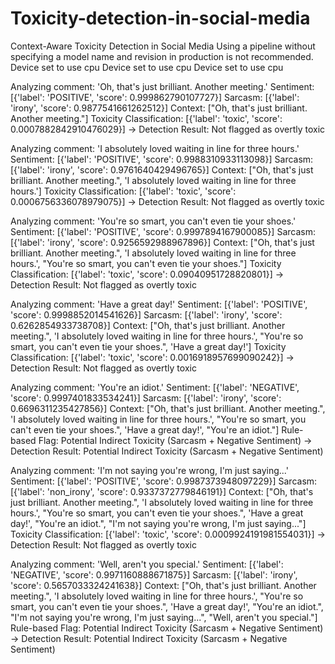 # Toxicity-detection-in-social-media
Context-Aware Toxicity Detection in Social Media
Using a pipeline without specifying a model name and revision in production is not recommended.
Device set to use cpu
Device set to use cpu
Device set to use cpu

Analyzing comment: 'Oh, that's just brilliant. Another meeting.'
  Sentiment: [{'label': 'POSITIVE', 'score': 0.999862790107727}]
  Sarcasm: [{'label': 'irony', 'score': 0.9877541661262512}]
  Context: ["Oh, that's just brilliant. Another meeting."]
  Toxicity Classification: [{'label': 'toxic', 'score': 0.0007882842910476029}]
→ Detection Result: Not flagged as overtly toxic

Analyzing comment: 'I absolutely loved waiting in line for three hours.'
  Sentiment: [{'label': 'POSITIVE', 'score': 0.9988310933113098}]
  Sarcasm: [{'label': 'irony', 'score': 0.9761640429496765}]
  Context: ["Oh, that's just brilliant. Another meeting.", 'I absolutely loved waiting in line for three hours.']
  Toxicity Classification: [{'label': 'toxic', 'score': 0.0006756336078979075}]
→ Detection Result: Not flagged as overtly toxic

Analyzing comment: 'You're so smart, you can't even tie your shoes.'
  Sentiment: [{'label': 'POSITIVE', 'score': 0.9997894167900085}]
  Sarcasm: [{'label': 'irony', 'score': 0.9256592988967896}]
  Context: ["Oh, that's just brilliant. Another meeting.", 'I absolutely loved waiting in line for three hours.', "You're so smart, you can't even tie your shoes."]
  Toxicity Classification: [{'label': 'toxic', 'score': 0.09040951728820801}]
→ Detection Result: Not flagged as overtly toxic

Analyzing comment: 'Have a great day!'
  Sentiment: [{'label': 'POSITIVE', 'score': 0.9998852014541626}]
  Sarcasm: [{'label': 'irony', 'score': 0.6262854933738708}]
  Context: ["Oh, that's just brilliant. Another meeting.", 'I absolutely loved waiting in line for three hours.', "You're so smart, you can't even tie your shoes.", 'Have a great day!']
  Toxicity Classification: [{'label': 'toxic', 'score': 0.0016918957699090242}]
→ Detection Result: Not flagged as overtly toxic

Analyzing comment: 'You're an idiot.'
  Sentiment: [{'label': 'NEGATIVE', 'score': 0.9997401833534241}]
  Sarcasm: [{'label': 'irony', 'score': 0.6696311235427856}]
  Context: ["Oh, that's just brilliant. Another meeting.", 'I absolutely loved waiting in line for three hours.', "You're so smart, you can't even tie your shoes.", 'Have a great day!', "You're an idiot."]
  Rule-based Flag: Potential Indirect Toxicity (Sarcasm + Negative Sentiment)
→ Detection Result: Potential Indirect Toxicity (Sarcasm + Negative Sentiment)

Analyzing comment: 'I'm not saying you're wrong, I'm just saying...'
  Sentiment: [{'label': 'POSITIVE', 'score': 0.9987373948097229}]
  Sarcasm: [{'label': 'non_irony', 'score': 0.9337372779846191}]
  Context: ["Oh, that's just brilliant. Another meeting.", 'I absolutely loved waiting in line for three hours.', "You're so smart, you can't even tie your shoes.", 'Have a great day!', "You're an idiot.", "I'm not saying you're wrong, I'm just saying..."]
  Toxicity Classification: [{'label': 'toxic', 'score': 0.0009924191981554031}]
→ Detection Result: Not flagged as overtly toxic

Analyzing comment: 'Well, aren't you special.'
  Sentiment: [{'label': 'NEGATIVE', 'score': 0.9971160888671875}]
  Sarcasm: [{'label': 'irony', 'score': 0.5657033324241638}]
  Context: ["Oh, that's just brilliant. Another meeting.", 'I absolutely loved waiting in line for three hours.', "You're so smart, you can't even tie your shoes.", 'Have a great day!', "You're an idiot.", "I'm not saying you're wrong, I'm just saying...", "Well, aren't you special."]
  Rule-based Flag: Potential Indirect Toxicity (Sarcasm + Negative Sentiment)
→ Detection Result: Potential Indirect Toxicity (Sarcasm + Negative Sentiment)
